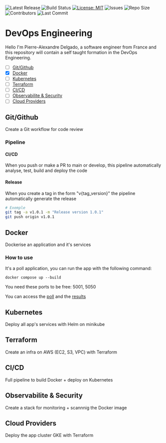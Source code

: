![Latest Release](https://img.shields.io/github/v/release/TheRealPad/devopsEngineering?label=latest%20release)
![Build Status](https://github.com/TheRealPad/devopsEngineering/actions/workflows/ci.yml/badge.svg)
 [![License: MIT](https://img.shields.io/badge/License-MIT-yellow.svg)](https://opensource.org/licenses/MIT)
![Issues](https://img.shields.io/github/issues/TheRealPad/devopsEngineering)
![Repo Size](https://img.shields.io/github/repo-size/TheRealPad/devopsEngineering)
![Contributors](https://img.shields.io/github/contributors/TheRealPad/devopsEngineering)
![Last Commit](https://img.shields.io/github/last-commit/TheRealPad/devopsEngineering)

# DevOps Engineering

Hello I'm Pierre-Alexandre Delgado, a software engineer from France and this repository will contain a self taught formation in the DevOps Engineering.

- [ ] [Git/Github](#gitgithub)
- [x] [Docker](#docker)
- [ ] [Kubernetes](#kubernetes)
- [ ] [Terraform](#terraform)
- [ ] [CI/CD](#cicd-1)
- [ ] [Observabilite & Security](#observabilite--security)
- [ ] [Cloud Providers](#cloud-providers)

## Git/Github

Create a Git workflow for code review

### Pipeline

#### CI/CD

When you push or make a PR to main or develop, this pipeline automatically analyse, test, build and deploy the code

#### Release

When you create a tag in the form "v{tag_version}" the pipeline automatically generate the release

```bash
# Exemple
git tag -a v1.0.1 -m "Release version 1.0.1"
git push origin v1.0.1
```

## Docker

Dockerise an application and it's services

### How to use

It's a poll application, you can run the app with the following command:
```
docker compose up --build
```

You need these ports to be free: 5001, 5050

You can access the [poll](http://localhost:5050/) and the [results](http://localhost:5001/)

## Kubernetes

Deploy all app's services with Helm on minikube

## Terraform
Create an infra on AWS (EC2, S3, VPC) with Terraform

## CI/CD

Full pipeline to build Docker + deploy on Kubernetes

## Observabilite & Security

Create a stack for monitoring + scannnig the Docker image

## Cloud Providers

Deploy the app cluster GKE with Terraform
